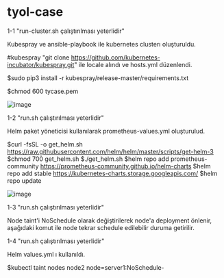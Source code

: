 # tyol-case

1-1 "run-cluster.sh çalıştırılması yeterlidir"

Kubespray ve ansible-playbook ile kubernetes clusterı oluşturuldu.

#kubespray "git clone https://github.com/kubernetes-incubator/kubespray.git" ile locale alındı ve hosts.yml düzenlendi.

$sudo pip3 install -r kubespray/release-master/requirements.txt

$chmod 600 tycase.pem


![image](https://user-images.githubusercontent.com/47417469/116604249-89ca5980-a936-11eb-8ea8-5d379145695b.png)



1-2 "run.sh çalıştırılması yeterlidir"

Helm paket yöneticisi kullanılarak prometheus-values.yml oluşturulud.

$curl -fsSL -o get_helm.sh https://raw.githubusercontent.com/helm/helm/master/scripts/get-helm-3
$chmod 700 get_helm.sh
$./get_helm.sh
$helm repo add prometheus-community https://prometheus-community.github.io/helm-charts
$helm repo add stable https://kubernetes-charts.storage.googleapis.com/
$helm repo update

![image](https://user-images.githubusercontent.com/47417469/116604873-63f18480-a937-11eb-9c92-2cedb4fb71c3.png)


1-3 "run.sh çalıştırılması yeterlidir"

Node taint'i NoSchedule olarak değiştirilerek node'a deployment önlenir, aşağıdaki komut ile node tekrar schedule edilebilir duruma getirilir.

1-4 "run.sh çalıştırılması yeterlidir"

Helm values.yml ı kullanıldı.


$kubectl taint nodes node2 node=server1:NoSchedule-

